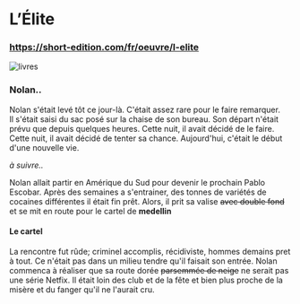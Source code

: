 # L’Élite
### https://short-edition.com/fr/oeuvre/l-elite

![livres](https://previews.123rf.com/images/tasia12/tasia121203/tasia12120300024/12785479-dessin-anim%C3%A9-banni%C3%A8re-du-livre-plateau-dr%C3%B4le.jpg)


### Nolan..

Nolan s'était levé tôt ce jour-là. C'était assez rare pour le faire remarquer.  
Il s'était saisi du sac posé sur la chaise de son bureau. Son départ n'était prévu que depuis quelques heures. Cette nuit, il avait décidé de le faire. Cette nuit, il avait décidé de tenter sa chance. Aujourd'hui, c'était le début d'une nouvelle vie.

*à suivre..*

Nolan allait partir en Amérique du Sud pour devenir le prochain Pablo Escobar. Après des semaines a s'entrainer, des tonnes de variétés de cocaines différentes il était fin prêt. Alors, il prit sa valise ~~avec double fond~~ et se mit en route pour le cartel de **medellin** 

#### Le cartel

La rencontre fut rûde; criminel accomplis, récidiviste, hommes demains pret à tout. Ce n'était pas dans un milieu tendre qu'il faisait son entrée. Nolan commenca à réaliser que sa route dorée ~~parsemmée de neige~~ ne serait pas une série Netfix. Il était loin des club et de la fête et bien plus proche de la misère et du fanger qu'il ne l'aurait cru.